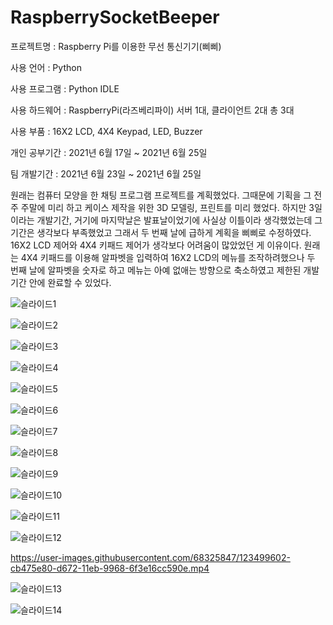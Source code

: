 # RaspberrySocketBeeper

프로젝트명 : Raspberry Pi를 이용한 무선 통신기기(삐삐)

사용 언어 : Python

사용 프로그램 : Python IDLE

사용 하드웨어 : RaspberryPi(라즈베리파이) 서버 1대, 클라이언트 2대 총 3대

사용 부품 : 16X2 LCD, 4X4 Keypad, LED, Buzzer

개인 공부기간 : 2021년 6월 17일 ~ 2021년 6월 25일

팀 개발기간 : 2021년 6월 23일 ~ 2021년 6월 25일

원래는 컴퓨터 모양을 한 채팅 프로그램 프로젝트를 계획했었다. 그때문에 기획을 그 전 주 주말에 미리 하고 케이스 제작을 위한 3D 모델링, 프린트를 미리 했었다. 하지만 3일이라는 개발기간, 거기에 마지막날은 발표날이었기에 사실상 이틀이라 생각했었는데 그 기간은 생각보다 부족했었고 그래서 두 번째 날에 급하게 계획을 삐삐로 수정하였다. 16X2 LCD 제어와 4X4 키패드 제어가 생각보다 어려움이 많았었던 게 이유이다. 원래는 4X4 키패드를 이용해 알파벳을 입력하여 16X2 LCD의 메뉴를 조작하려했으나 두 번째 날에 알파벳을 숫자로 하고 메뉴는 아예 없애는 방향으로 축소하였고 제한된 개발기간 안에 완료할 수 있었다.

![슬라이드1](https://user-images.githubusercontent.com/68325847/123499564-a226ce00-d672-11eb-96ed-3a2ef6bd3ff6.PNG)

![슬라이드2](https://user-images.githubusercontent.com/68325847/123499565-a3f09180-d672-11eb-88e6-81068105f433.PNG)

![슬라이드3](https://user-images.githubusercontent.com/68325847/123499567-a521be80-d672-11eb-9faa-a5a461837c7b.PNG)

![슬라이드4](https://user-images.githubusercontent.com/68325847/123499569-a652eb80-d672-11eb-9db0-9aadd655fb35.PNG)

![슬라이드5](https://user-images.githubusercontent.com/68325847/123499571-a7841880-d672-11eb-876f-cfcc95bb3572.PNG)

![슬라이드6](https://user-images.githubusercontent.com/68325847/123499704-97206d80-d673-11eb-8355-fbef3ec541e1.PNG)

![슬라이드7](https://user-images.githubusercontent.com/68325847/123499575-aa7f0900-d672-11eb-935d-9fb727958b50.PNG)

![슬라이드8](https://user-images.githubusercontent.com/68325847/123499578-ac48cc80-d672-11eb-9259-40b5f19816e6.PNG)

![슬라이드9](https://user-images.githubusercontent.com/68325847/123499580-ad79f980-d672-11eb-9664-463ab9a272bd.PNG)

![슬라이드10](https://user-images.githubusercontent.com/68325847/123499581-aeab2680-d672-11eb-9f8c-86298d5080da.PNG)

![슬라이드11](https://user-images.githubusercontent.com/68325847/123499582-afdc5380-d672-11eb-9b4f-8adfc0ec0294.PNG)

![슬라이드12](https://user-images.githubusercontent.com/68325847/123499583-b10d8080-d672-11eb-971f-71bf2b096a43.PNG)

https://user-images.githubusercontent.com/68325847/123499602-cb475e80-d672-11eb-9968-6f3e16cc590e.mp4

![슬라이드13](https://user-images.githubusercontent.com/68325847/123499584-b23ead80-d672-11eb-8721-a75bf097aa72.PNG)

![슬라이드14](https://user-images.githubusercontent.com/68325847/123499585-b36fda80-d672-11eb-88d9-b90f8fdebe82.PNG)
